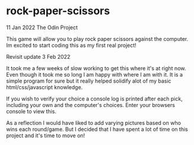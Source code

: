 # rock-paper-scissors
11 Jan 2022
The Odin Project

This game will allow you to play rock paper scissors against the computer. Im excited to start coding this as my first real project!

Revisit update 
3 Feb 2022

It took me a few weeks of slow working to get this where it's at right now. Even though it took me so long I am happy with where I am with it. It is a simple program for sure but it really helped solidify alot of my basic html/css/javascript knowledge.

If you wish to verify your choice a console log is printed after each pick, including your own and the computer's choices. Enter your browsers console to view this.

As a reflection I would have liked to add varying pictures based on who wins each round/game. But I decided that I have spent a lot of time on this project and it's time to move on!
